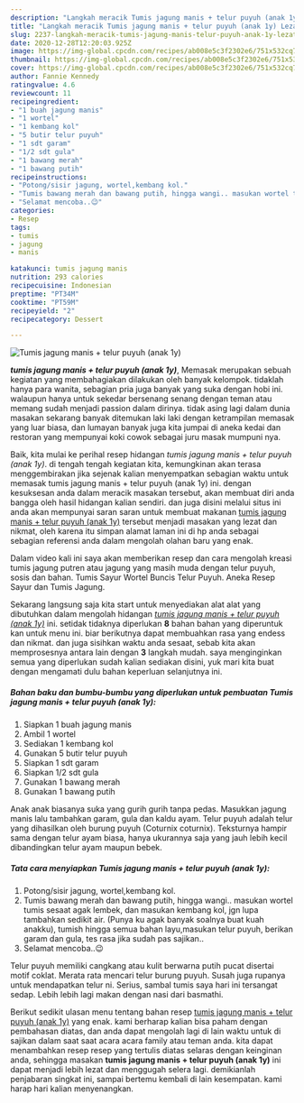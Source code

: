 ```yaml
---
description: "Langkah meracik Tumis jagung manis + telur puyuh (anak 1y) Lezat"
title: "Langkah meracik Tumis jagung manis + telur puyuh (anak 1y) Lezat"
slug: 2237-langkah-meracik-tumis-jagung-manis-telur-puyuh-anak-1y-lezat
date: 2020-12-28T12:20:03.925Z
image: https://img-global.cpcdn.com/recipes/ab008e5c3f2302e6/751x532cq70/tumis-jagung-manis-telur-puyuh-anak-1y-foto-resep-utama.jpg
thumbnail: https://img-global.cpcdn.com/recipes/ab008e5c3f2302e6/751x532cq70/tumis-jagung-manis-telur-puyuh-anak-1y-foto-resep-utama.jpg
cover: https://img-global.cpcdn.com/recipes/ab008e5c3f2302e6/751x532cq70/tumis-jagung-manis-telur-puyuh-anak-1y-foto-resep-utama.jpg
author: Fannie Kennedy
ratingvalue: 4.6
reviewcount: 11
recipeingredient:
- "1 buah jagung manis"
- "1 wortel"
- "1 kembang kol"
- "5 butir telur puyuh"
- "1 sdt garam"
- "1/2 sdt gula"
- "1 bawang merah"
- "1 bawang putih"
recipeinstructions:
- "Potong/sisir jagung, wortel,kembang kol."
- "Tumis bawang merah dan bawang putih, hingga wangi.. masukan wortel tumis sesaat agak lembek, dan masukan kembang kol, jgn lupa tambahkan sedikit air. (Punya ku agak banyak soalnya buat kuah anakku), tumish hingga semua bahan layu,masukan telur puyuh, berikan garam dan gula, tes rasa jika sudah pas sajikan.."
- "Selamat mencoba..😉"
categories:
- Resep
tags:
- tumis
- jagung
- manis

katakunci: tumis jagung manis 
nutrition: 293 calories
recipecuisine: Indonesian
preptime: "PT34M"
cooktime: "PT59M"
recipeyield: "2"
recipecategory: Dessert

---
```



![Tumis jagung manis + telur puyuh (anak 1y)](https://img-global.cpcdn.com/recipes/ab008e5c3f2302e6/751x532cq70/tumis-jagung-manis-telur-puyuh-anak-1y-foto-resep-utama.jpg)

<b><i>tumis jagung manis + telur puyuh (anak 1y)</i></b>, Memasak merupakan sebuah kegiatan yang membahagiakan dilakukan oleh banyak kelompok. tidaklah hanya para wanita, sebagian pria juga banyak yang suka dengan hobi ini. walaupun hanya untuk sekedar bersenang senang dengan teman atau memang sudah menjadi passion dalam dirinya. tidak asing lagi dalam dunia masakan sekarang banyak ditemukan laki laki dengan ketrampilan memasak yang luar biasa, dan lumayan banyak juga kita jumpai di aneka kedai dan restoran yang mempunyai koki cowok sebagai juru masak mumpuni nya.

Baik, kita mulai ke perihal resep hidangan <i>tumis jagung manis + telur puyuh (anak 1y)</i>. di tengah tengah kegiatan kita, kemungkinan akan terasa menggembirakan jika sejenak kalian menyempatkan sebagian waktu untuk memasak tumis jagung manis + telur puyuh (anak 1y) ini. dengan kesuksesan anda dalam meracik masakan tersebut, akan membuat diri anda bangga oleh hasil hidangan kalian sendiri. dan juga disini melalui situs ini anda akan mempunyai saran saran untuk membuat makanan <u>tumis jagung manis + telur puyuh (anak 1y)</u> tersebut menjadi masakan yang lezat dan nikmat, oleh karena itu simpan alamat laman ini di hp anda sebagai sebagian referensi anda dalam mengolah olahan baru yang enak.

Dalam video kali ini saya akan memberikan resep dan cara mengolah kreasi tumis jagung putren atau jagung yang masih muda dengan telur puyuh, sosis dan bahan. Tumis Sayur Wortel Buncis Telur Puyuh. Aneka Resep Sayur dan Tumis Jagung.


Sekarang langsung saja kita start untuk menyediakan alat alat yang dibutuhkan dalam mengolah hidangan <u><i>tumis jagung manis + telur puyuh (anak 1y)</i></u> ini. setidak tidaknya diperlukan <b>8</b> bahan bahan yang diperuntuk kan untuk menu ini. biar berikutnya dapat membuahkan rasa yang endess dan nikmat. dan juga sisihkan waktu anda sesaat, sebab kita akan memprosesnya antara lain dengan <b>3</b> langkah mudah. saya menginginkan semua yang diperlukan sudah kalian sediakan disini, yuk mari kita buat dengan mengamati dulu bahan keperluan selanjutnya ini.

<!--inarticleads1-->

##### Bahan baku dan bumbu-bumbu yang diperlukan untuk pembuatan Tumis jagung manis + telur puyuh (anak 1y):

1. Siapkan 1 buah jagung manis
1. Ambil 1 wortel
1. Sediakan 1 kembang kol
1. Gunakan 5 butir telur puyuh
1. Siapkan 1 sdt garam
1. Siapkan 1/2 sdt gula
1. Gunakan 1 bawang merah
1. Gunakan 1 bawang putih


Anak anak biasanya suka yang gurih gurih tanpa pedas. Masukkan jagung manis lalu tambahkan garam, gula dan kaldu ayam. Telur puyuh adalah telur yang dihasilkan oleh burung puyuh (Coturnix coturnix). Teksturnya hampir sama dengan telur ayam biasa, hanya ukurannya saja yang jauh lebih kecil dibandingkan telur ayam maupun bebek. 

<!--inarticleads2-->

##### Tata cara menyiapkan Tumis jagung manis + telur puyuh (anak 1y):

1. Potong/sisir jagung, wortel,kembang kol.
1. Tumis bawang merah dan bawang putih, hingga wangi.. masukan wortel tumis sesaat agak lembek, dan masukan kembang kol, jgn lupa tambahkan sedikit air. (Punya ku agak banyak soalnya buat kuah anakku), tumish hingga semua bahan layu,masukan telur puyuh, berikan garam dan gula, tes rasa jika sudah pas sajikan..
1. Selamat mencoba..😉


Telur puyuh memiliki cangkang atau kulit berwarna putih pucat disertai motif coklat. Merata rata mencari telur burung puyuh. Susah juga rupanya untuk mendapatkan telur ni. Serius, sambal tumis saya hari ini tersangat sedap. Lebih lebih lagi makan dengan nasi dari basmathi. 

Berikut sedikit ulasan menu tentang bahan resep <u>tumis jagung manis + telur puyuh (anak 1y)</u> yang enak. kami berharap kalian bisa paham dengan pembahasan diatas, dan anda dapat mengolah lagi di lain waktu untuk di sajikan dalam saat saat acara acara family atau teman anda. kita dapat menambahkan resep resep yang tertulis diatas selaras dengan keinginan anda, sehingga masakan <b>tumis jagung manis + telur puyuh (anak 1y)</b> ini dapat menjadi lebih lezat dan menggugah selera lagi. demikianlah penjabaran singkat ini, sampai bertemu kembali di lain kesempatan. kami harap hari kalian menyenangkan.
